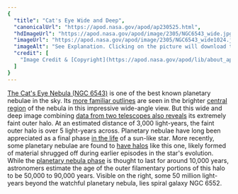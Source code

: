 ```yaml
---
{
  "title": "Cat's Eye Wide and Deep",
  "canonicalUrl": "https://apod.nasa.gov/apod/ap230525.html",
  "hdImageUrl": "https://apod.nasa.gov/apod/image/2305/NGC6543_wide.jpg",
  "imageUrl": "https://apod.nasa.gov/apod/image/2305/NGC6543_wide1024.jpg",
  "imageAlt": "See Explanation. Clicking on the picture will download the highest resolution version available.",
  "credit": [
    "Image Credit & [Copyright](https://apod.nasa.gov/apod/lib/about_apod.html#srapply): [Jean-François Bax](https://www.astrobin.com/users/jeffbax/), [Guillaume Gruntz](https://www.astrobin.com/users/GuillaumeGz/)"
  ]
}
---
```


[The Cat's Eye Nebula (NGC 6543)](https://en.wikipedia.org/wiki/Cat's_Eye_Nebula) is one of the best known planetary nebulae in the sky. Its [more familiar outlines](https://www.spacetelescope.org/news/heic0414/) are seen in the brighter [central region](https://arxiv.org/abs/2209.01313) of the nebula in this impressive wide-angle view. But this wide and deep image combining [data from two telescopes also reveals](https://www.astrobin.com/mfogwz/D/) its extremely faint outer halo. At an estimated distance of 3,000 light-years, the faint outer halo is over 5 light-years across. Planetary nebulae have long been appreciated as a final phase [in the life](http://imagine.gsfc.nasa.gov/educators/lifecycles/stars.html) of a sun-like star. More recently, some planetary nebulae are found to [have halos](https://apod.nasa.gov/apod/ap140601.html) like this one, likely formed of material shrugged off during earlier episodes in the star's evolution. While the [planetary nebula phase](https://vimeo.com/51508514) is thought to last for around 10,000 years, astronomers estimate the age of the outer filamentary portions of this halo to be 50,000 to 90,000 years. Visible on the right, some 50 million light-years beyond the watchful planetary nebula, lies spiral galaxy NGC 6552.
